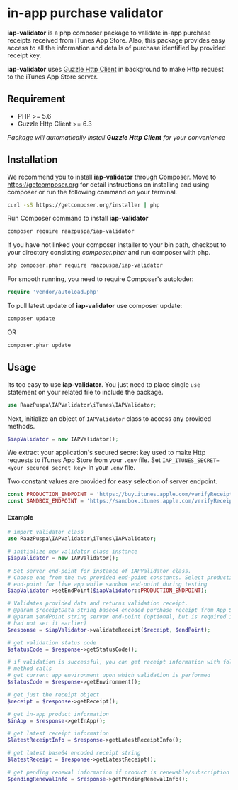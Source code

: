 in-app purchase validator
============================

**iap-validator** is a php composer package to validate in-app purchase
receipts received from iTunes App Store. Also, this package provides easy
access to all the information and details of purchase identified by provided
receipt key.

**iap-validator** uses [Guzzle Http Client](https://github.com/guzzle/guzzle)
in background to make Http request to the iTunes App Store server.


## Requirement
- PHP >= 5.6
- Guzzle Http Client >= 6.3

_Package will automatically install **Guzzle Http Client** for your convenience_


## Installation
We recommend you to install **iap-validator** through Composer. Move to
https://getcomposer.org for detail instructions on installing and using
composer or run the following command on your terminal.

```bash
curl -sS https://getcomposer.org/installer | php
```

Run Composer command to install **iap-validator**

```bash
composer require raazpuspa/iap-validator
```

If you have not linked your composer installer to your bin path, checkout to
your directory consisting *composer.phar* and run composer with php.

```bash
php composer.phar require raazpuspa/iap-validator
```

For smooth running, you need to require Composer's autoloder:

```php
require 'vendor/autoload.php'
```

To pull latest update of **iap-validator** use composer update:

```bash
composer update
```

OR

```bash
composer.phar update
```


## Usage
Its too easy to use **iap-validator**. You just need to place single `use`
statement on your related file to include the package.

```php
use RaazPuspa\IAPValidator\iTunes\IAPValidator;
```

Next, initialize an object of `IAPValidator` class to access any provided
methods.

```php
$iapValidator = new IAPValidator();
```

We extract your application's secured secret key used to make Http requests to
iTunes App Store from your `.env` file. Set `IAP_ITUNES_SECRET=<your secured
secret key>` in your `.env` file.

Two constant values are provided for easy selection of server endpoint.

```php
const PRODUCTION_ENDPOINT = 'https://buy.itunes.apple.com/verifyReceipt';
const SANDBOX_ENDPOINT = 'https://sandbox.itunes.apple.com/verifyReceipt';
```


#### Example

```php
# import validator class
use RaazPuspa\IAPValidator\iTunes\IAPValidator;

# initialize new validator class instance
$iapValidator = new IAPValidator();

# Set server end-point for instance of IAPValidator class.
# Choose one from the two provided end-point constants. Select production
# end-point for live app while sandbox end-point during testing
$iapValidator->setEndPoint($iapValidator::PRODUCTION_ENDPOINT);

# Validates provided data and returns validation receipt.
# @param $receiptData string base64 encoded purchase receipt from App Store
# @param $endPoint string server end-point (optional, but is required if you
# had not set it earlier)
$response = $iapValidator->validateReceipt($receipt, $endPoint);

# get validation status code
$statusCode = $response->getStatusCode();

# if validation is successful, you can get receipt information with following
# method calls
# get current app environment upon which validation is performed
$statusCode = $response->getEnvironment();

# get just the receipt object
$receipt = $response->getReceipt();

# get in-app product information
$inApp = $response->getInApp();

# get latest receipt information
$latestReceiptInfo = $response->getLatestReceiptInfo();

# get latest base64 encoded receipt string
$latestReceipt = $response->getLatestReceipt();

# get pending renewal information if product is renewable/subscription based
$pendingRenewalInfo = $response->getPendingRenewalInfo();
```
